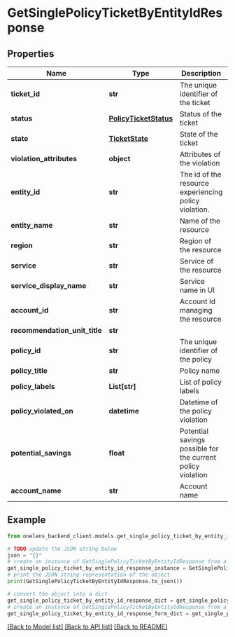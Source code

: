 # GetSinglePolicyTicketByEntityIdResponse


## Properties

Name | Type | Description | Notes
------------ | ------------- | ------------- | -------------
**ticket_id** | **str** | The unique identifier of the ticket | 
**status** | [**PolicyTicketStatus**](PolicyTicketStatus.md) | Status of the ticket | 
**state** | [**TicketState**](TicketState.md) | State of the ticket | 
**violation_attributes** | **object** | Attributes of the violation | 
**entity_id** | **str** | The id of the resource experiencing policy violation. | 
**entity_name** | **str** | Name of the resource | 
**region** | **str** | Region of the resource | 
**service** | **str** | Service of the resource | 
**service_display_name** | **str** | Service name in UI | 
**account_id** | **str** | Account Id managing the resource | 
**recommendation_unit_title** | **str** |  | [optional] 
**policy_id** | **str** | The unique identifier of the policy | 
**policy_title** | **str** | Policy name | 
**policy_labels** | **List[str]** | List of policy labels | [optional] 
**policy_violated_on** | **datetime** | Datetime of the policy violation | 
**potential_savings** | **float** | Potential savings possible for the current policy violation | 
**account_name** | **str** | Account name | 

## Example

```python
from onelens_backend_client.models.get_single_policy_ticket_by_entity_id_response import GetSinglePolicyTicketByEntityIdResponse

# TODO update the JSON string below
json = "{}"
# create an instance of GetSinglePolicyTicketByEntityIdResponse from a JSON string
get_single_policy_ticket_by_entity_id_response_instance = GetSinglePolicyTicketByEntityIdResponse.from_json(json)
# print the JSON string representation of the object
print(GetSinglePolicyTicketByEntityIdResponse.to_json())

# convert the object into a dict
get_single_policy_ticket_by_entity_id_response_dict = get_single_policy_ticket_by_entity_id_response_instance.to_dict()
# create an instance of GetSinglePolicyTicketByEntityIdResponse from a dict
get_single_policy_ticket_by_entity_id_response_form_dict = get_single_policy_ticket_by_entity_id_response.from_dict(get_single_policy_ticket_by_entity_id_response_dict)
```
[[Back to Model list]](../README.md#documentation-for-models) [[Back to API list]](../README.md#documentation-for-api-endpoints) [[Back to README]](../README.md)


